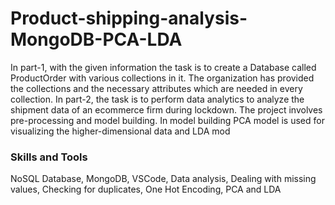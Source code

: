 # Product-shipping-analysis-MongoDB-PCA-LDA

In part-1, with the given information the task is to create a Database called ProductOrder with various collections in it. The organization has provided the collections and the necessary attributes which are needed in every collection. In part-2, the task is to perform data analytics to analyze the shipment data of an ecommerce firm during lockdown. The project involves pre-processing and model building. In model building PCA model is used for visualizing the higher-dimensional data and LDA mod


### Skills and Tools
NoSQL Database, MongoDB, VSCode, Data analysis, Dealing with missing values, Checking for duplicates, One Hot Encoding, PCA and LDA

